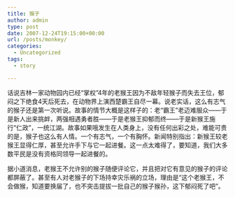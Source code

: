 ```yaml
---
title: 猴子
author: admin
type: post
date: 2007-12-24T19:15:00+00:00
url: /posts/monkey/
categories:
  - Uncategorized
tags:
  - story

---
```

话说吉林一家动物园内已经“掌权”4年的老猴王因为不敌年轻猴子而失去王位，郁闷之下绝食4天后死去，在动物界上演西楚霸王自尽一幕。说老实话，这么有志气的猴子还是第一次听说。故事的情节大概是这样子的：老“霸王”老迈难服众——于是新人出来挑衅，两强相遇勇者胜——于是老猴王抑郁而终——于是新猴王施行“仁政”，一统江湖。故事如果哦发生在人类身上，没有任何出彩之处，难能可贵的是，猴子也这么有人情。一个有志气，一个有胸怀。新闻特别指出：新猴王较老猴王显得仁厚，甚至允许手下与它一起进餐。这一点太难得了，要知道，我们大多数平民是没有资格同领导一起进餐的。

据小道消息，老猴王不允许别的猴子随便评论它，并且把对它有意见的猴子的评论都屏蔽了。甚至有人对老猴子的下场持幸灾乐祸的立场，理由是“这个老猴王，不会做猴，知道要换届了，也不突击提拔一批自己的猴子猴孙，这下郁闷死了吧”。